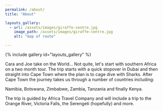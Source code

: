 ```yaml
---
permalink: /about/
title: "About"

layouts_gallery:
  - url: /assets/images/giraffe-centre.jpg
    image_path: /assets/images/giraffe-centre.jpg
    alt: "map of route"

---
```


{% include gallery id="layouts_gallery" %}

Cara and Joe take on the World... Not quite, let's start with southern Africa on a two month tour. 
The trip starts with a quick stopover in Dubai and then straight into Cape Town where the plan is to cage dive with Sharks. After Cape Town the journey takes us through a number of countries including:

Namibia,
Botswana,
Zimbabwe,
Zambia,
Tanzania
and finally Kenya.

The trip is guided by Africa Travel Company and will include a trip to the Orange River, Victoria Falls, the Serengeti (hopefully) and more.
 
